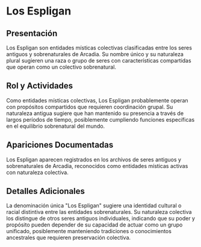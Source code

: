 # Los Espligan

## Presentación
Los Espligan son entidades místicas colectivas clasificadas entre los seres antiguos y sobrenaturales de Arcadia. Su nombre único y su naturaleza plural sugieren una raza o grupo de seres con características compartidas que operan como un colectivo sobrenatural.

## Rol y Actividades
Como entidades místicas colectivas, Los Espligan probablemente operan con propósitos compartidos que requieren coordinación grupal. Su naturaleza antigua sugiere que han mantenido su presencia a través de largos períodos de tiempo, posiblemente cumpliendo funciones específicas en el equilibrio sobrenatural del mundo.

## Apariciones Documentadas
Los Espligan aparecen registrados en los archivos de seres antiguos y sobrenaturales de Arcadia, reconocidos como entidades místicas activas con naturaleza colectiva.

## Detalles Adicionales
La denominación única "Los Espligan" sugiere una identidad cultural o racial distintiva entre las entidades sobrenaturales. Su naturaleza colectiva los distingue de otros seres antiguos individuales, indicando que su poder y propósito pueden depender de su capacidad de actuar como un grupo unificado, posiblemente manteniendo tradiciones o conocimientos ancestrales que requieren preservación colectiva.